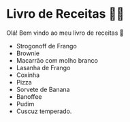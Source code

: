 # Livro de Receitas :woman_cook:

Olá! Bem vindo ao meu livro de receitas :wave:

- Strogonoff de Frango
- Brownie
- Macarrão com molho branco
- Lasanha de Frango
- Coxinha
- Pizza
- Sorvete de Banana
- Banoffee
- Pudim
- Cuscuz temperado.

